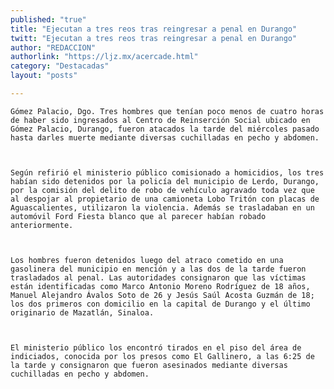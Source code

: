 ```yaml
---
published: "true"
title: "Ejecutan a tres reos tras reingresar a penal en Durango"
twitt: "Ejecutan a tres reos tras reingresar a penal en Durango"
author: "REDACCION"
authorlink: "https://ljz.mx/acercade.html"
category: "Destacadas"
layout: "posts"

---
```



  
    Gómez Palacio, Dgo. Tres hombres que tenían poco menos de cuatro horas de haber sido ingresados al Centro de Reinserción Social ubicado en Gómez Palacio, Durango, fueron atacados la tarde del miércoles pasado hasta darles muerte mediante diversas cuchilladas en pecho y abdomen.
  
  
  
    Según refirió el ministerio público comisionado a homicidios, los tres habían sido detenidos por la policía del municipio de Lerdo, Durango, por la comisión del delito de robo de vehículo agravado toda vez que al despojar al propietario de una camioneta Lobo Tritón con placas de Aguascalientes, utilizaron la violencia. Además se trasladaban en un automóvil Ford Fiesta blanco que al parecer habían robado anteriormente.
  
  
  
    Los hombres fueron detenidos luego del atraco cometido en una gasolinera del municipio en mención y a las dos de la tarde fueron trasladados al penal. Las autoridades consignaron que las víctimas están identificadas como Marco Antonio Moreno Rodríguez de 18 años, Manuel Alejandro Ávalos Soto de 26 y Jesús Saúl Acosta Guzmán de 18; los dos primeros con domicilio en la capital de Durango y el último originario de Mazatlán, Sinaloa.
  
  
  
    El ministerio público los encontró tirados en el piso del área de indiciados, conocida por los presos como El Gallinero, a las 6:25 de la tarde y consignaron que fueron asesinados mediante diversas cuchilladas en pecho y abdomen.
  

